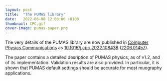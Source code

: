 ```yaml
---
layout: post
title:  "The PUMAS library"
date:   2022-06-08 12:00:00 +0100
thumbnail: CPC.gif
cover-image: pumas-paper.png
---
```


The very details of the PUMAS library are now published in [Computer Physics
Communications][CPC] as [10.1016/j.cpc.2022.108438][doi] ([2206.01457][arxiv]).

The paper contains a detailed desription of PUMAS physics, as of v1.2, and of
its implementation. Validation results are also provided. In particular, it is
shown that PUMAS default settings should be accurate for most muography
applications.

[CPC]: https://www.journals.elsevier.com/computer-physics-communications
[doi]: https://doi.org/10.1016/j.cpc.2022.108438
[arxiv]: https://arxiv.org/abs/2206.01457
